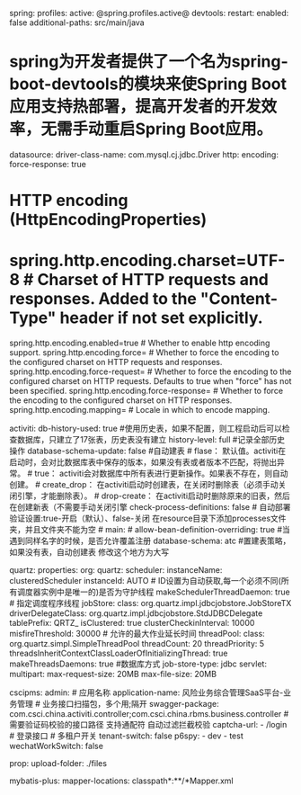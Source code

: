 

spring:
  profiles:
    active: @spring.profiles.active@
  devtools:
    restart:
      enabled: false
      additional-paths: src/main/java
  # spring为开发者提供了一个名为spring-boot-devtools的模块来使Spring Boot应用支持热部署，提高开发者的开发效率，无需手动重启Spring Boot应用。
  
  datasource:
    driver-class-name: com.mysql.cj.jdbc.Driver
  http:
    encoding:
      force-response: true
      
  # HTTP encoding (HttpEncodingProperties)
  # spring.http.encoding.charset=UTF-8 # Charset of HTTP requests and responses. Added to the "Content-Type" header if not set explicitly.
spring.http.encoding.enabled=true # Whether to enable http encoding support.
spring.http.encoding.force= # Whether to force the encoding to the configured charset on HTTP requests and responses.
spring.http.encoding.force-request= # Whether to force the encoding to the configured charset on HTTP requests. Defaults to true when "force" has not been specified.
spring.http.encoding.force-response= # Whether to force the encoding to the configured charset on HTTP responses.
spring.http.encoding.mapping= # Locale in which to encode mapping.

      
  activiti:
    db-history-used: true  #使用历史表，如果不配置，则工程启动后可以检查数据库，只建立了17张表，历史表没有建立
    history-level: full    #记录全部历史操作
    database-schema-update: false    #自动建表
    #    flase： 默认值。activiti在启动时，会对比数据库表中保存的版本，如果没有表或者版本不匹配，将抛出异常。
    #    true： activiti会对数据库中所有表进行更新操作。如果表不存在，则自动创建。
    #    create_drop： 在activiti启动时创建表，在关闭时删除表（必须手动关闭引擎，才能删除表）。
    #    drop-create： 在activiti启动时删除原来的旧表，然后在创建新表（不需要手动关闭引擎
    check-process-definitions: false # 自动部署验证设置:true-开启（默认）、false-关闭  在resource目录下添加processes文件夹，并且文件夹不能为空
    #    main:
    #      allow-bean-definition-overriding: true #当遇到同样名字的时候，是否允许覆盖注册
    database-schema: atc  #置建表策略，如果没有表，自动创建表  修改这个地方为大写

  quartz:
    properties:
      org:
        quartz:
          scheduler:
            instanceName: clusteredScheduler
            instanceId: AUTO   # ID设置为自动获取,每一个必须不同(所有调度器实例中是唯一的)是否为守护线程
            makeSchedulerThreadDaemon: true # 指定调度程序线程
          jobStore:
            class: org.quartz.impl.jdbcjobstore.JobStoreTX
            driverDelegateClass: org.quartz.impl.jdbcjobstore.StdJDBCDelegate
            tablePrefix: QRTZ_
            isClustered: true
            clusterCheckinInterval: 10000
            misfireThreshold: 30000 # 允许的最大作业延长时间
          threadPool:
            class: org.quartz.simpl.SimpleThreadPool
            threadCount: 20
            threadPriority: 5
            threadsInheritContextClassLoaderOfInitializingThread: true
            makeThreadsDaemons: true
    #数据库方式
    job-store-type: jdbc
  servlet:
    multipart:
      max-request-size: 20MB
      max-file-size: 20MB

cscipms:
  admin:
    # 应用名称
    application-name: 风险业务综合管理SaaS平台-业务管理
    # 业务接口扫描包，多个用;隔开
    swagger-package: com.csci.china.activiti.controller;com.csci.china.rbms.business.controller
    # 需要验证码校验的接口路径 支持通配符 自动过滤拦截校验
    captcha-url:
      - /login # 登录接口
    # 多租户开关
    tenant-switch: false
    p6spy:
      - dev
      - test
    wechatWorkSwitch: false

prop:
  upload-folder: ./files


mybatis-plus:
  mapper-locations: classpath*:**/*Mapper.xml

